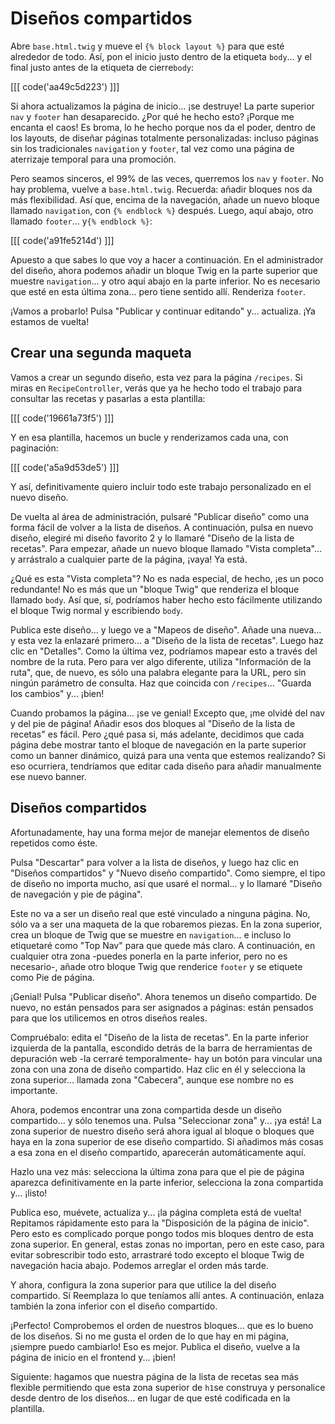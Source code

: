 # Diseños compartidos

Abre `base.html.twig` y mueve el `{% block layout %}` para que esté alrededor de todo. Así, pon el inicio justo dentro de la etiqueta `body`... y el final justo antes de la etiqueta de cierre`body`:

[[[ code('aa49c5d223') ]]]

Si ahora actualizamos la página de inicio... ¡se destruye! La parte superior `nav` y `footer` han desaparecido. ¿Por qué he hecho esto? ¡Porque me encanta el caos! Es broma, lo he hecho porque nos da el poder, dentro de los layouts, de diseñar páginas totalmente personalizadas: incluso páginas sin los tradicionales `navigation` y `footer`, tal vez como una página de aterrizaje temporal para una promoción.

Pero seamos sinceros, el 99% de las veces, querremos los `nav` y `footer`. No hay problema, vuelve a `base.html.twig`. Recuerda: añadir bloques nos da más flexibilidad. Así que, encima de la navegación, añade un nuevo bloque llamado `navigation`, con `{% endblock %}` después. Luego, aquí abajo, otro llamado `footer`... y`{% endblock %}`:

[[[ code('a91fe5214d') ]]]

Apuesto a que sabes lo que voy a hacer a continuación. En el administrador del diseño, ahora podemos añadir un bloque Twig en la parte superior que muestre `navigation`... y otro aquí abajo en la parte inferior. No es necesario que esté en esta última zona... pero tiene sentido allí. Renderiza `footer`.

¡Vamos a probarlo! Pulsa "Publicar y continuar editando" y... actualiza. ¡Ya estamos de vuelta!

## Crear una segunda maqueta

Vamos a crear un segundo diseño, esta vez para la página `/recipes`. Si miras en `RecipeController`, verás que ya he hecho todo el trabajo para consultar las recetas y pasarlas a esta plantilla:

[[[ code('19661a73f5') ]]]

Y en esa plantilla, hacemos un bucle y renderizamos cada una, con paginación:

[[[ code('a5a9d53de5') ]]]

Y así, definitivamente quiero incluir todo este trabajo personalizado en el nuevo diseño.

De vuelta al área de administración, pulsaré "Publicar diseño" como una forma fácil de volver a la lista de diseños. A continuación, pulsa en nuevo diseño, elegiré mi diseño favorito 2 y lo llamaré "Diseño de la lista de recetas". Para empezar, añade un nuevo bloque llamado "Vista completa"... y arrástralo a cualquier parte de la página, ¡vaya! Ya está.

¿Qué es esta "Vista completa"? No es nada especial, de hecho, ¡es un poco redundante! No es más que un "bloque Twig" que renderiza el bloque llamado `body`. Así que, sí, podríamos haber hecho esto fácilmente utilizando el bloque Twig normal y escribiendo `body`.

Publica este diseño... y luego ve a "Mapeos de diseño". Añade una nueva... y esta vez la enlazaré primero... a "Diseño de la lista de recetas". Luego haz clic en "Detalles". Como la última vez, podríamos mapear esto a través del nombre de la ruta. Pero para ver algo diferente, utiliza "Información de la ruta", que, de nuevo, es sólo una palabra elegante para la URL, pero sin ningún parámetro de consulta. Haz que coincida con `/recipes`... "Guarda los cambios" y... ¡bien!

Cuando probamos la página... ¡se ve genial! Excepto que, ¡me olvidé del nav y del pie de página! Añadir esos dos bloques al "Diseño de la lista de recetas" es fácil. Pero ¿qué pasa si, más adelante, decidimos que cada página debe mostrar tanto el bloque de navegación en la parte superior como un banner dinámico, quizá para una venta que estemos realizando? Si eso ocurriera, tendríamos que editar cada diseño para añadir manualmente ese nuevo banner.

## Diseños compartidos

Afortunadamente, hay una forma mejor de manejar elementos de diseño repetidos como éste.

Pulsa "Descartar" para volver a la lista de diseños, y luego haz clic en "Diseños compartidos" y "Nuevo diseño compartido". Como siempre, el tipo de diseño no importa mucho, así que usaré el normal... y lo llamaré "Diseño de navegación y pie de página".

Este no va a ser un diseño real que esté vinculado a ninguna página. No, sólo va a ser una maqueta de la que robaremos piezas. En la zona superior, crea un bloque de Twig que se muestre en `navigation`... e incluso lo etiquetaré como "Top Nav" para que quede más claro. A continuación, en cualquier otra zona -puedes ponerla en la parte inferior, pero no es necesario-, añade otro bloque Twig que renderice `footer` y se etiquete como Pie de página.

¡Genial! Pulsa "Publicar diseño". Ahora tenemos un diseño compartido. De nuevo, no están pensados para ser asignados a páginas: están pensados para que los utilicemos en otros diseños reales.

Compruébalo: edita el "Diseño de la lista de recetas". En la parte inferior izquierda de la pantalla, escondido detrás de la barra de herramientas de depuración web -la cerraré temporalmente- hay un botón para vincular una zona con una zona de diseño compartido. Haz clic en él y selecciona la zona superior... llamada zona "Cabecera", aunque ese nombre no es importante.

Ahora, podemos encontrar una zona compartida desde un diseño compartido... y sólo tenemos una. Pulsa "Seleccionar zona" y... ¡ya está! La zona superior de nuestro diseño será ahora igual al bloque o bloques que haya en la zona superior de ese diseño compartido. Si añadimos más cosas a esa zona en el diseño compartido, aparecerán automáticamente aquí.

Hazlo una vez más: selecciona la última zona para que el pie de página aparezca definitivamente en la parte inferior, selecciona la zona compartida y... ¡listo!

Publica eso, muévete, actualiza y... ¡la página completa está de vuelta! Repitamos rápidamente esto para la "Disposición de la página de inicio". Pero esto es complicado porque pongo todos mis bloques dentro de esta zona superior. En general, estas zonas no importan, pero en este caso, para evitar sobrescribir todo esto, arrastraré todo excepto el bloque Twig de navegación hacia abajo. Podemos arreglar el orden más tarde.

Y ahora, configura la zona superior para que utilice la del diseño compartido. Sí Reemplaza lo que teníamos allí antes. A continuación, enlaza también la zona inferior con el diseño compartido.

¡Perfecto! Comprobemos el orden de nuestros bloques... que es lo bueno de los diseños. Si no me gusta el orden de lo que hay en mi página, ¡siempre puedo cambiarlo! Eso es mejor. Publica el diseño, vuelve a la página de inicio en el frontend y... ¡bien!

Siguiente: hagamos que nuestra página de la lista de recetas sea más flexible permitiendo que esta zona superior de `h1`se construya y personalice desde dentro de los diseños... en lugar de que esté codificada en la plantilla.
